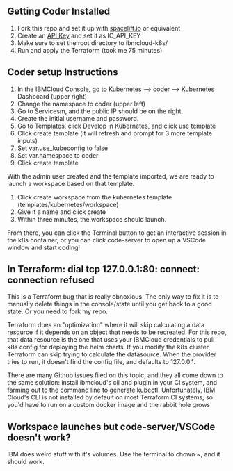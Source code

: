 ## Getting Coder Installed

1. Fork this repo and set it up with [spacelift.io](https://spacelift.io/) or equivalent
2. Create an [API Key](https://cloud.ibm.com/docs/account?topic=account-userapikey&interface=ui) and set it as IC_API_KEY
3. Make sure to set the root directory to ibmcloud-k8s/
4. Run and apply the Terraform (took me 75 minutes)

## Coder setup Instructions

1. In the IBMCloud Console, go to Kubernetes --> coder --> Kubernetes Dashboard (upper right)
2. Change the namespace to coder (upper left)
3. Go to Servicesm, and the public IP should be on the right.
4. Create the initial username and password.
5. Go to Templates, click Develop in Kubernetes, and click use template
6. Click create template (it will refresh and prompt for 3 more template inputs)
7. Set var.use_kubeconfig to false 
8. Set var.namespace to coder
9. Click create template

With the admin user created and the template imported, we are ready to launch a workspace based on that template.

1. Click create workspace from the kubernetes template (templates/kubernetes/workspace)
2. Give it a name and click create
3. Within three minutes, the workspace should launch.

From there, you can click the Terminal button to get an interactive session in the k8s container, or you can click code-server to open up a VSCode window and start coding!

## In Terraform: dial tcp 127.0.0.1:80: connect: connection refused

This is a Terraform bug that is really obnoxious. The only way to fix it is to manually delete things in the console/state until you get back to a good state. Or you need to fork my repo.

Terraform does an "optimization" where it will skip calculating a data resource if it depends on an object that needs to be recreated. For this repo, that data resource is the one that uses your IBMCloud credentials to pull k8s config for deploying the helm charts. If you modify the k8s cluster, Terraform can skip trying to calculate the datasource. When the provider tries to run, it doesn't find the config file, and defaults to 127.0.0.1. 

There are many Github issues filed on this topic, and they all come down to the same solution: install ibmcloud's cli and plugin in your CI system, and farming out to the command line to generate kubectl. Unfortunately, IBM Cloud's CLI is not installed by default on most Terraform CI systems, so you'd have to run on a custom docker image and the rabbit hole grows. 

## Workspace launches but code-server/VSCode doesn't work?

IBM does weird stuff with it's volumes. Use the terminal to chown ~, and it should work.

